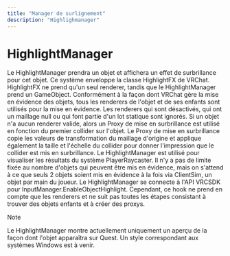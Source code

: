 ```yaml
---
title: "Manager de surlignement"
description: "Highlighmanager"
---
```


# HighlightManager

Le HighlightManager prendra un objet et affichera un effet de surbrillance pour cet objet. Ce système enveloppe la classe HighlightFX de VRChat. HighlightFX ne prend qu'un seul renderer, tandis que le HighlightManager prend un GameObject. Conformément à la façon dont VRChat gère la mise en évidence des objets, tous les renderers de l'objet et de ses enfants sont utilisés pour la mise en évidence. Les renderers qui sont désactivés, qui ont un maillage null ou qui font partie d'un lot statique sont ignorés. Si un objet n'a aucun renderer valide, alors un Proxy de mise en surbrillance est utilisé en fonction du premier collider sur l'objet. Le Proxy de mise en surbrillance copie les valeurs de transformation du maillage d'origine et applique également la taille et l'échelle du collider pour donner l'impression que le collider est mis en surbrillance. Le HighlightManager est utilisé pour visualiser les résultats du système PlayerRaycaster. Il n'y a pas de limite fixée au nombre d'objets qui peuvent être mis en évidence, mais on s'attend à ce que seuls 2 objets soient mis en évidence à la fois via ClientSim, un objet par main du joueur. Le HighlightManager se connecte à l'API VRCSDK pour InputManager.EnableObjectHighlight. Cependant, ce hook ne prend en compte que les renderers et ne suit pas toutes les étapes consistant à trouver des objets enfants et à créer des proxys.

> [!NOTE]
> Le HighlightManager montre actuellement uniquement un aperçu de la façon dont l'objet apparaîtra sur Quest. Un style correspondant aux systèmes Windows est à venir.